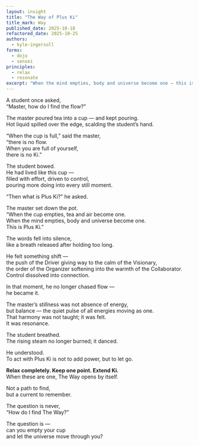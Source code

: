 ```yaml
---
layout: insight
title: "The Way of Plus Ki"
title_mark: Way
published_date: 2025-10-18
refactored_date: 2025-10-25
authors:
  - kyle-ingersoll
forms:
  - dojo
  - sensei
principles:
  - relax
  - resonate
excerpt: "When the mind empties, body and universe become one — this is Plus Ki."
---
```


A student once asked,  
“Master, how do I find the flow?”  

The master poured tea into a cup — and kept pouring.  
Hot liquid spilled over the edge, scalding the student’s hand.  

“When the cup is full,” said the master,  
“there is no flow.  
When you are full of yourself,  
there is no Ki.”  

The student bowed.  
He had lived like this cup —  
filled with effort, driven to control,  
pouring more doing into every still moment.  

“Then what is Plus Ki?” he asked.  

The master set down the pot.  
“When the cup empties, tea and air become one.  
When the mind empties, body and universe become one.  
This is Plus Ki.”  

The words fell into silence,  
like a breath released after holding too long.  

He felt something shift —  
the push of the Driver giving way to the calm of the Visionary,  
the order of the Organizer softening into the warmth of the Collaborator.  
Control dissolved into connection.  

In that moment, he no longer chased flow —  
he became it.  

The master’s stillness was not absence of energy,  
but balance — the quiet pulse of all energies moving as one.  
That harmony was not taught; it was felt.  
It was resonance.  

The student breathed.  
The rising steam no longer burned; it danced.  

He understood.  
To act with Plus Ki is not to add power,
but to let go.

**Relax completely. Keep one point. Extend Ki.**  
When these are one, The Way opens by itself.  

Not a path to find,  
but a current to remember.  

The question is never,  
“How do I find The Way?”  

The question is —  
can you empty your cup  
and let the universe move through you?

